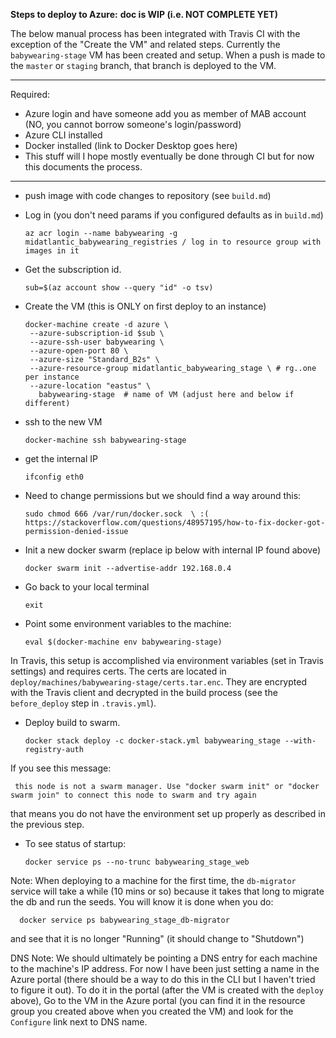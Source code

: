 **Steps to deploy to Azure:**
**doc is WIP (i.e. NOT COMPLETE YET)**

The below manual process has been integrated with Travis CI with the exception of the "Create the VM" and related steps.
Currently the `babywearing-stage` VM has been created and setup. When a push is made to the `master` or `staging` branch,
that branch is deployed to the VM.

----------------------
Required:

* Azure login and have someone add you as member of MAB account (NO, you cannot borrow someone's login/password)
* Azure CLI installed 
* Docker installed (link to Docker Desktop goes here)
* This stuff will I hope mostly eventually be done through CI but for now this documents the process.
--------------------
* push image with code changes to repository (see `build.md`)

* Log in (you don't need params if you configured defaults as in `build.md`)

      az acr login --name babywearing -g midatlantic_babywearing_registries / log in to resource group with images in it

* Get the subscription id.

      sub=$(az account show --query "id" -o tsv)

* Create the VM (this is ONLY on first deploy to an instance)

      docker-machine create -d azure \
       --azure-subscription-id $sub \
       --azure-ssh-user babywearing \
       --azure-open-port 80 \
       --azure-size "Standard_B2s" \ 
       --azure-resource-group midatlantic_babywearing_stage \ # rg..one per instance
       --azure-location "eastus" \
         babywearing-stage  # name of VM (adjust here and below if different)
 
* ssh to the new VM

      docker-machine ssh babywearing-stage
    
* get the internal IP

      ifconfig eth0 

* Need to change permissions but we should find a way around this:

      sudo chmod 666 /var/run/docker.sock  \ :(  https://stackoverflow.com/questions/48957195/how-to-fix-docker-got-permission-denied-issue   

* Init a new docker swarm (replace ip below with internal IP found above)

      docker swarm init --advertise-addr 192.168.0.4
 
* Go back to your local terminal

      exit
       
* Point some environment variables to the machine:

      eval $(docker-machine env babywearing-stage)       

In Travis, this setup is accomplished via environment variables (set in Travis settings) and requires certs. The certs
are located in `deploy/machines/babywearing-stage/certs.tar.enc`. They are encrypted with the Travis client and
decrypted in the build process (see the `before_deploy` step in `.travis.yml`).

* Deploy build to swarm. 

      docker stack deploy -c docker-stack.yml babywearing_stage --with-registry-auth
 
If you see this message: 

     this node is not a swarm manager. Use "docker swarm init" or "docker swarm join" to connect this node to swarm and try again 
     
that means you do not have the environment set up properly as described in the previous step.
     
* To see status of startup:

      docker service ps --no-trunc babywearing_stage_web 
      
Note: When deploying to a machine for the first time, the `db-migrator` service will take a while (10 mins or so) 
because it takes that long to migrate the db and run the seeds. You will know it is done when you do:

      docker service ps babywearing_stage_db-migrator
      
and see that it is no longer "Running" (it should change to "Shutdown")

DNS Note: We should ultimately be pointing a DNS entry for each machine to the machine's IP address. For now I have
been just setting a name in the Azure portal (there should be a way to do this in the CLI but I haven't tried
to figure it out). To do it in the portal (after the VM is created with the `deploy` above), Go to the VM in the Azure
portal (you can find it in the resource group you created above when you created the VM) and look for the `Configure`
link next to DNS name.       